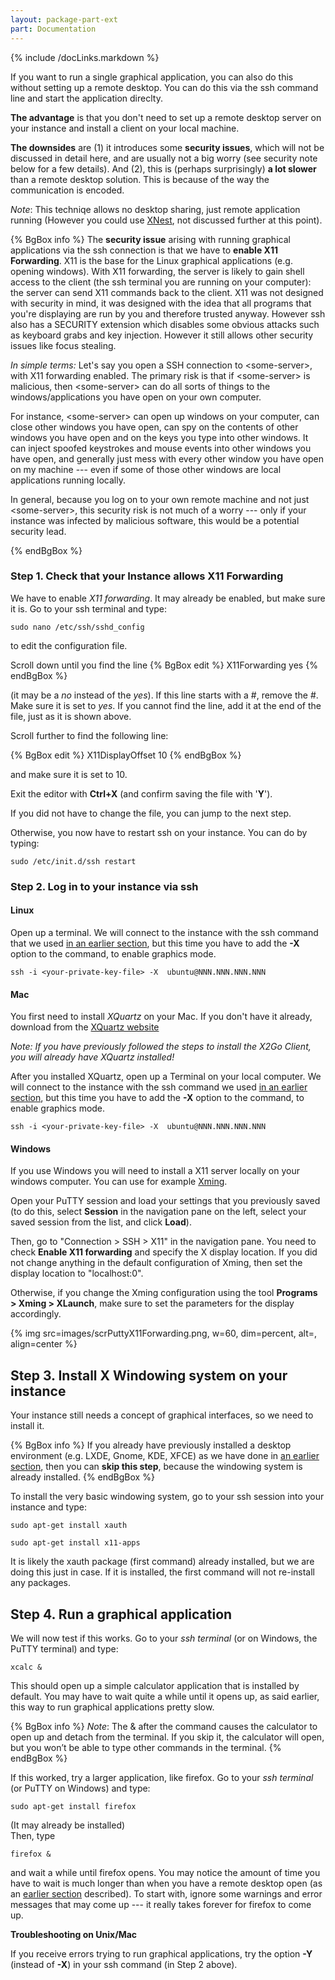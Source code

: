 ```yaml
---
layout: package-part-ext
part: Documentation
---
```

{% include /docLinks.markdown %}

If you want to run a single graphical application, you can also do this without setting up a remote desktop. You can do this via the ssh command line and start the application direclty.

**The advantage** is that you don't need to set up a remote desktop server on your instance and install a client on your local machine. 

**The downsides** are (1) it introduces some **security issues**, which will not be discussed in detail here, and are usually not a big worry (see security note below for a few details). And (2), this is (perhaps surprisingly) **a lot slower** than a remote desktop solution. This is because of the way the communication is encoded. 

*Note*: This techniqe allows no desktop sharing, just remote application running (However you could use [XNest](http://en.wikipedia.org/wiki/Xnest), not discussed further at this point).


{% BgBox info %}
The **security issue** arising with running graphical applications via the ssh connection is that we have to **enable X11 Forwarding**. X11 is the base for the Linux graphical applications (e.g. opening windows). With X11 forwarding, the server is likely to gain shell access to the client (the ssh terminal you are running on your computer): the server can send X11 commands back to the client. X11 was not designed with security in mind, it was designed with the idea that all programs that you're displaying are run by you and therefore trusted anyway. However ssh also has a SECURITY extension which disables some obvious attacks such as keyboard grabs and key injection. However it still allows other security issues like focus stealing.

*In simple terms:* Let's say you open a SSH connection to &lt;some-server&gt;, with X11 forwarding enabled. The primary risk is that if &lt;some-server&gt; is malicious, then &lt;some-server&gt; can do all sorts of things to the windows/applications you have open on your own computer.

For instance, &lt;some-server&gt; can open up windows on your computer, can close other windows you have open, can spy on the contents of other windows you have open and on the keys you type into other windows. It can inject spoofed keystrokes and mouse events into other windows you have open, and generally just mess with every other window you have open on my machine --- even if some of those other windows are local applications running locally.

In general, because you log on to your own remote machine and not just &lt;some-server&gt;, this security risk is not much of a worry --- only if your instance was infected by malicious software, this would be a potential security lead.

{% endBgBox %}

### Step 1. Check that your Instance allows X11 Forwarding

We have to enable *X11 forwarding*. It may already be enabled, but make sure it is. Go to your ssh terminal and type:

```sudo nano /etc/ssh/sshd_config```

to edit the configuration file. 

Scroll down until you find the line
{% BgBox edit %}
X11Forwarding yes
{% endBgBox %}

(it may be a *no* instead of the *yes*). If this line starts with a #, remove the #. Make sure it is set to *yes*. If you cannot find the line, add it at the end of the file, just as it is shown above.

Scroll further to find the following line: 

{% BgBox edit %}
X11DisplayOffset 10
{% endBgBox %}

and make sure it is set to 10. 

Exit the editor with **Ctrl+X** (and confirm saving the file with '**Y**').

If you did not have to change the file, you can jump to the next step.

Otherwise, you now have to restart ssh on your instance. You can do by typing:

```sudo /etc/init.d/ssh restart```

### Step 2. Log in to your instance via ssh

#### Linux

Open up a terminal. We will connect to the instance with the ssh command that we used [in an earlier section](connectViaSSH.html), but this time you have to add the **-X** option to the command, to enable graphics mode.  

```ssh -i <your-private-key-file> -X  ubuntu@NNN.NNN.NNN.NNN```

#### Mac 

You first need to install *XQuartz* on your Mac. If you don't have it already, download from the [XQuartz website](http://xquartz.macosforge.org/)

*Note: If you have previously followed the steps to install the X2Go Client, you will already have XQuartz installed!*

After you installed XQuartz, open up a Terminal on your local computer. We will connect to the instance with the ssh command we used [in an earlier section](connectViaSSH.html), but this time you have to add the **-X** option to the command, to enable graphics mode.  

```ssh -i <your-private-key-file> -X  ubuntu@NNN.NNN.NNN.NNN```

#### Windows

If you use Windows you will need to install a X11 server locally on your windows computer. You can use for example [Xming](http://sourceforge.net/projects/xming/).

Open your PuTTY session and load your settings that you previously saved (to do this, select **Session** in the navigation pane on the left, select your saved session from the list, and click **Load**).

Then, go to "Connection > SSH > X11" in the navigation pane. You need to check **Enable X11 forwarding** and specify the X display location. If you did not change anything in the default configuration of Xming, then set the display location to "localhost:0".

Otherwise, if you change the Xming configuration using the tool **Programs > Xming > XLaunch**, make sure to set the parameters for the display accordingly.

{% img src=images/scrPuttyX11Forwarding.png, w=60, dim=percent, alt=, align=center %}


## Step 3. Install X Windowing system on your instance

Your instance still needs a concept of graphical interfaces, so we need to install it. 

{% BgBox info %}
If you already have previously installed a desktop environment (e.g. LXDE, Gnome, KDE, XFCE) as we have done in [an earlier section](installDesktopEnvironment.html), then you can **skip this step**, because the windowing system is already installed.
{% endBgBox %}

To install the very basic windowing system, go to your ssh session into your instance and type:

```sudo apt-get install xauth```

```sudo apt-get install x11-apps```

It is likely the xauth package (first command) already installed, but we are doing this just in case. If it is installed, the first command will not re-install any packages. 

## Step 4. Run a graphical application

We will now test if this works. Go to your *ssh terminal* (or on Windows, the PuTTY terminal) and type:

```xcalc &```

This should open up a simple calculator application that is installed by default. You may have to wait quite a while until it opens up, as said earlier, this way to run graphical applications pretty slow. 

{% BgBox info %}
*Note*: The & after the command causes the calculator to open up and detach from the terminal. If you skip it, the calculator will open, but you won’t be able to type other commands in the terminal.
{% endBgBox %}

If this worked, try a larger application, like firefox. Go to your *ssh terminal* (or PuTTY on Windows) and type:

```sudo apt-get install firefox```

(It may already be installed)    
Then, type

```firefox &```

and wait a while until firefox opens. You may notice the amount of time you have to wait is much longer than when you have a remote desktop open (as an [earlier section](remoteDesktop.html) described). To start with, ignore some warnings and error messages that may come up --- it really takes forever for firefox to come up.

**Troubleshooting on Unix/Mac**

If you receive errors trying to run graphical applications, try the option **-Y** (instead of **-X**) in your ssh command (in Step 2 above).


